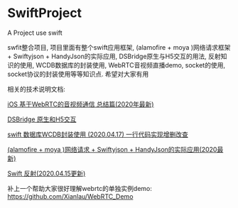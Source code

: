 # SwiftProject
A Project use swift


swfit整合项目, 项目里面有整个swift应用框架, (alamofire + moya )网络请求框架 + Swiftyjson + HandyJson的实际应用, DSBridge原生与H5交互的用法, 反射知识的使用, WCDB数据库的封装使用, WebRTC音视频直播demo, socket的使用, socket协议的封装使用等等知识点. 希望对大家有用

相关的技术说明文档:

[iOS 基于WebRTC的音视频通信 总结篇(2020年最新)](https://www.jianshu.com/p/b8363efb483b)

[DSBridge 原生和H5交互](https://www.jianshu.com/p/7d2589d0ed39)

[swift 数据库WCDB封装使用 (2020.04.17) 一行代码实现增删改查](https://www.jianshu.com/p/c419c0a8edeb)

[(alamofire + moya )网络请求 + Swiftyjson + HandyJson的实际应用(2020最新)](https://www.jianshu.com/p/3442a3b7cf53)

[Swift 反射(2020.04.15更新)](https://www.jianshu.com/p/27783a38f6b7)



补上一个帮助大家很好理解webrtc的单独实例demo: https://github.com/Xianlau/WebRTC_Demo


